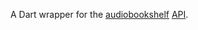 A Dart wrapper for the [audiobookshelf](https://www.audiobookshelf.org) [API](https://api.audiobookshelf.org).
